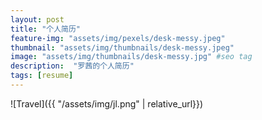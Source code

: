 ```yaml
---
layout: post
title: "个人简历"
feature-img: "assets/img/pexels/desk-messy.jpeg"
thumbnail: "assets/img/thumbnails/desk-messy.jpeg"
image: "assets/img/thumbnails/desk-messy.jpg" #seo tag
description:  "罗茜的个人简历"
tags: [resume]
---
```


![Travel]({{ "/assets/img/jl.png" | relative_url}})

